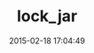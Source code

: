 ---
layout: post
title:  "lock_jar"
repo:   "mguymon/lock_jar"
date:   2015-02-18 17:04:49
gemurl: http://github.com/mguymon/lock_jar
---